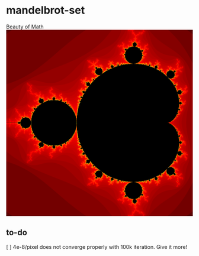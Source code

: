 # mandelbrot-set

Beauty of Math
![mandelbrot basic](https://github.com/annisat/mandelbrot-set/blob/main/mandelbrot_ice_series/-0.5%2B0j_1_flame.png)

## to-do
[ ] 4e-8/pixel does not converge properly with 100k iteration. Give it more!
